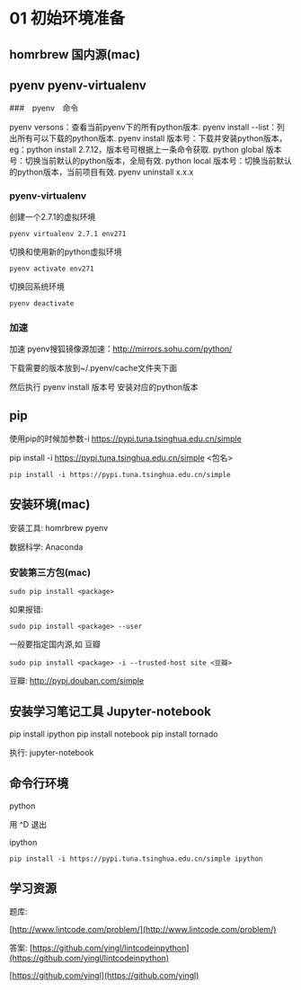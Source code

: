 # 01 初始环境准备

## homrbrew 国内源(mac)

## pyenv pyenv-virtualenv

###　pyenv　命令

pyenv versons：查看当前pyenv下的所有python版本.
pyenv install --list：列出所有可以下载的python版本.
pyenv install 版本号：下载并安装python版本，eg：python install 2.7.12，版本号可根据上一条命令获取.
python global 版本号：切换当前默认的python版本，全局有效.
python local 版本号：切换当前默认的python版本，当前项目有效.
pyenv uninstall x.x.x


### pyenv-virtualenv

创建一个2.7.1的虚拟环境

`pyenv virtualenv 2.7.1 env271`

切换和使用新的python虚拟环境

`pyenv activate env271`

切换回系统环境

`pyenv deactivate`


### 加速

加速
pyenv搜狐镜像源加速：http://mirrors.sohu.com/python/

下载需要的版本放到~/.pyenv/cache文件夹下面

然后执行 pyenv install 版本号 安装对应的python版本

## pip

使用pip的时候加参数-i https://pypi.tuna.tsinghua.edu.cn/simple

pip install -i https://pypi.tuna.tsinghua.edu.cn/simple <包名>

`pip install -i https://pypi.tuna.tsinghua.edu.cn/simple `

## 安装环境(mac)

安装工具: homrbrew pyenv

数据科学: Anaconda

### 安装第三方包(mac)

```
sudo pip install <package>

```

如果报错:

```
sudo pip install <package> --user

```

一般要指定国内源,如 豆瓣

```
sudo pip install <package> -i --trusted-host site <豆瓣>

```

豆瓣: http://pypi.douban.com/simple

## 安装学习笔记工具 Jupyter-notebook

pip install ipython
pip install notebook
pip install tornado

执行: jupyter-notebook

## 命令行环境

python 

用 ^D 退出

ipython

`pip install -i https://pypi.tuna.tsinghua.edu.cn/simple ipython`




## 学习资源

题库:

[http://www.lintcode.com/problem/](http://www.lintcode.com/problem/)

答案:
[https://github.com/yingl/lintcodeinpython](https://github.com/yingl/lintcodeinpython)

[https://github.com/yingl](https://github.com/yingl)

